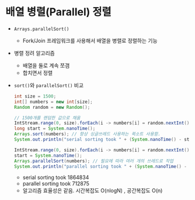 # 배열 병렬(Parallel) 정렬
- `Arrays.parallelSort()`
  - Fork/Join 프레임워크를 사용해서 배열을 병렬로 정렬하는 기능
- 병렬 정려 알고리즘
  - 배열을 둘로 계속 쪼갬
  - 합치면서 정렬

- `sort()`와 `parallelSort()` 비교
  ```java
  int size = 1500;
  int[] numbers = new int[size];
  Random random = new Random();

  // 1500개를 랜덤한 값으로 채움
  IntStream.range(0, size).forEach(i -> numbers[i] = random.nextInt());
  long start = System.nanoTime();
  Arrays.sort(numbers); // 항상 싱글쓰레드 사용하는 퀵소트 사용함.
  System.out.println("serial sorting took " + (System.nanoTime() - start));

  IntStream.range(0, size).forEach(i -> numbers[i] = random.nextInt());
  start = System.nanoTime();
  Arrays.parallelSort(numbers); // 필요에 따라 여러 개의 쓰레드로 작업
  System.out.println("parallel sorting took " + (System.nanoTime() - start));
  ```
  - serial sorting took 1864834
  - parallel sorting took 712875
  - 알고리즘 효율성은 같음. 시간복잡도 O(nlogN) , 공간복잡도 O(n)
